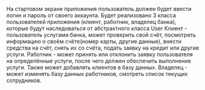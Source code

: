 На стартовом экране приложения пользователь должен будет ввести логин и пароль от своего аккаунта. 
Будет реализовано 3 класса пользователей приложения (клиент, работник, владелец банка), которые будут наследоваться от абстрактного класса User
Клиент - пользователь услугами банка, может проверить свой счёт, посмотреть информацию о своём счёте(номер карты, другие данные), внести средства на счёт, снять их со счёта, подать заявку на кредит или другие услуги.
Работник - может принять или отклонить заявку пользователя на определённые услуги, после чего должен обеспечить выполнение услуги. Также может добавлять клиентов в базу данных.
Владелец - может изменять базу данных работников, смотреть список текущих сотрудников.
